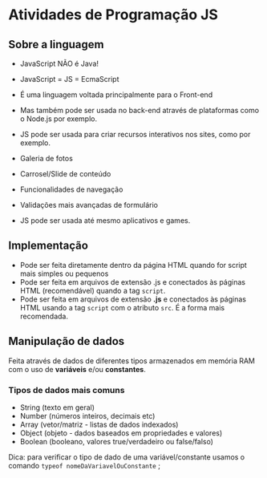 # Atividades de Programação JS

## Sobre a linguagem

- JavaScript NÃO é Java!
- JavaScript = JS = EcmaScript
- É uma linguagem voltada principalmente para o Front-end 
- Mas também pode ser usada no back-end através de plataformas como o Node.js por exemplo.
- JS pode ser usada para criar recursos interativos nos sites, como por exemplo.
 - Galeria de fotos
 - Carrosel/Slide de conteúdo
 - Funcionalidades de navegação
 - Validações mais avançadas de formulário

 - JS pode ser usada até mesmo aplicativos e games.

 ## Implementação

 - Pode ser feita diretamente dentro da página HTML quando for script mais simples ou pequenos
 - Pode ser feita em arquivos de extensão .js e conectados às páginas HTML (recomendável) quando a tag `script`.
 - Pode ser feita em arquivos de extensão **.js** e conectados às páginas HTML usando a tag `script` com o atributo `src`. É a forma mais recomendada.

 ## Manipulação de dados

 Feita através de dados de diferentes tipos armazenados em memória RAM com o uso de **variáveis** e/ou **constantes**.

 ### Tipos de dados mais comuns

- String (texto em geral)
- Number (números inteiros, decimais etc)
- Array (vetor/matriz - listas de dados indexados)
- Object (objeto - dados baseados em propriedades e valores)
- Boolean (booleano, valores true/verdadeiro ou false/falso)

Dica: para verificar o tipo de dado  de uma variável/constante usamos o comando `typeof nomeDaVariavelOuConstante` ;






